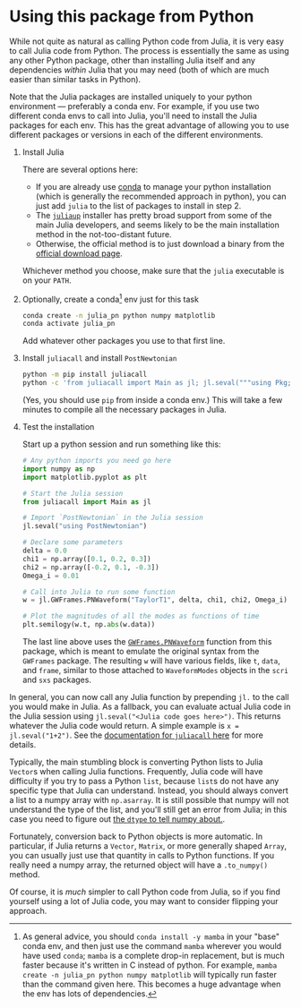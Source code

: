# Using this package from Python

While not quite as natural as calling Python code from Julia, it is very easy
to call Julia code from Python.  The process is essentially the same as using
any other Python package, other than installing Julia itself and any
dependencies *within* Julia that you may need (both of which are much easier
than similar tasks in Python).

Note that the Julia packages are installed uniquely to your python environment
— preferably a conda env.  For example, if you use two different conda envs to
call into Julia, you'll need to install the Julia packages for each env.  This
has the great advantage of allowing you to use different packages or versions
in each of the different environments.

1. Install Julia

   There are several options here:

   * If you are already use [conda](https://conda.io/) to manage your python
     installation (which is generally the recommended approach in python), you can just add `julia` to the list of packages to install in step 2.
   * The [`juliaup`](https://github.com/JuliaLang/juliaup) installer has pretty
     broad support from some of the main Julia developers, and seems likely to
     be the main installation method in the not-too-distant future.
   * Otherwise, the official method is to just download a binary from the
   [official download page](https://julialang.org/downloads/).
   
   Whichever method you choose, make sure that the `julia` executable is on your `PATH`.
   
2. Optionally, create a conda[^1] env just for this task
   ```bash
   conda create -n julia_pn python numpy matplotlib
   conda activate julia_pn
   ```
   Add whatever other packages you use to that first line.

3. Install `juliacall` and install `PostNewtonian`
   ```bash
   python -m pip install juliacall
   python -c 'from juliacall import Main as jl; jl.seval("""using Pkg; Pkg.add("PostNewtonian")""")'
   ```
   (Yes, you should use `pip` from inside a conda env.)  This will take a few
   minutes to compile all the necessary packages in Julia.

4. Test the installation
   
   Start up a python session and run something like this:
   ```python
   # Any python imports you need go here
   import numpy as np
   import matplotlib.pyplot as plt

   # Start the Julia session
   from juliacall import Main as jl

   # Import `PostNewtonian` in the Julia session
   jl.seval("using PostNewtonian")

   # Declare some parameters
   delta = 0.0
   chi1 = np.array([0.1, 0.2, 0.3])
   chi2 = np.array([-0.2, 0.1, -0.3])
   Omega_i = 0.01

   # Call into Julia to run some function
   w = jl.GWFrames.PNWaveform("TaylorT1", delta, chi1, chi2, Omega_i)

   # Plot the magnitudes of all the modes as functions of time
   plt.semilogy(w.t, np.abs(w.data))
   ```
   The last line above uses the [`GWFrames.PNWaveform`](@ref) function from
   this package, which is meant to emulate the original syntax from the
   `GWFrames` package.  The resulting `w` will have various fields, like `t`,
   `data`, and `frame`, similar to those attached to `WaveformModes` objects in
   the `scri` and `sxs` packages.

In general, you can now call any Julia function by prepending `jl.` to the call
you would make in Julia.  As a fallback, you can evaluate actual Julia code in
the Julia session using `jl.seval("<Julia code goes here>")`.  This returns
whatever the Julia code would return.  A simple example is `x =
jl.seval("1+2")`.  See the [documentation for `juliacall`
here](https://github.com/cjdoris/PythonCall.jl#readme) for more details.

Typically, the main stumbling block is converting Python lists to Julia
`Vector`s when calling Julia functions.  Frequently, Julia code will have
difficulty if you try to pass a Python `list`, because `list`s do not have any
specific type that Julia can understand.  Instead, you should always convert a
list to a numpy array with `np.asarray`.  It is still possible that numpy will
not understand the type of the list, and you'll still get an error from Julia;
in this case you need to figure out [the `dtype` to tell numpy
about.](https://numpy.org/doc/stable/reference/generated/numpy.asarray.html).

Fortunately, conversion back to Python objects is more automatic.  In
particular, if Julia returns a `Vector`, `Matrix`, or more generally shaped
`Array`, you can usually just use that quantity in calls to Python functions.
If you really need a numpy array, the returned object will have a `.to_numpy()`
method.

Of course, it is *much* simpler to call Python code from Julia, so if you find
yourself using a lot of Julia code, you may want to consider flipping your
approach.


[^1]: As general advice, you should `conda install -y mamba` in your "base"
      conda env, and then just use the command `mamba` wherever you would have
      used `conda`; `mamba` is a complete drop-in replacement, but is much
      faster because it's written in C instead of python.  For example, `mamba
      create -n julia_pn python numpy matplotlib` will typically run faster
      than the command given here.  This becomes a huge advantage when the env
      has lots of dependencies.
